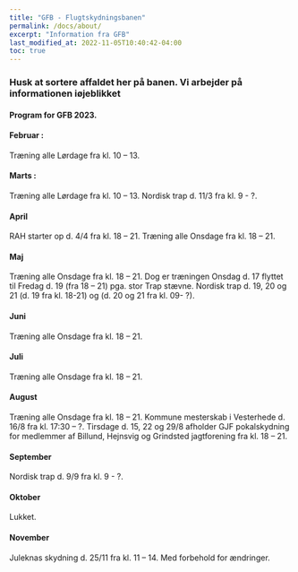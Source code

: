 ```yaml
---
title: "GFB - Flugtskydningsbanen"
permalink: /docs/about/
excerpt: "Information fra GFB"
last_modified_at: 2022-11-05T10:40:42-04:00
toc: true
---
```

### Husk at sortere affaldet her på banen. Vi arbejder på informationen iøjeblikket

#### Program for GFB 2023.

#### Februar :
Træning alle Lørdage fra kl. 10 – 13.

#### Marts :
Træning alle Lørdage fra kl. 10 – 13.
Nordisk trap d. 11/3 fra kl. 9 - ?.

#### April
RAH starter op d. 4/4 fra kl. 18 – 21.
Træning alle Onsdage fra kl. 18 – 21.
#### Maj
Træning alle Onsdage fra kl. 18 – 21.
Dog er træningen Onsdag d. 17 flyttet til Fredag d. 19 (fra 18 – 21) pga. stor Trap stævne.
Nordisk trap d. 19, 20 og 21 (d. 19 fra kl. 18-21) og (d. 20 og 21 fra kl. 09- ?).
#### Juni
Træning alle Onsdage fra kl. 18 – 21.
#### Juli
Træning alle Onsdage fra kl. 18 – 21.
#### August
Træning alle Onsdage fra kl. 18 – 21.
Kommune mesterskab i Vesterhede d. 16/8 fra kl. 17:30 – ?.
Tirsdage d. 15, 22 og 29/8 afholder GJF pokalskydning for medlemmer af Billund, Hejnsvig og Grindsted jagtforening fra kl. 18 – 21.
#### September
Nordisk trap d. 9/9 fra kl. 9 - ?.
#### Oktober
Lukket.
#### November
Juleknas skydning d. 25/11 fra kl. 11 – 14.
Med forbehold for ændringer. 
